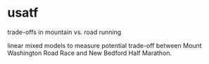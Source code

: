 # usatf
trade-offs in mountain vs. road running

linear mixed models to measure potential trade-off between Mount Washington Road Race and New Bedford Half Marathon. 